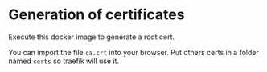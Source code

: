 # Generation of certificates

Execute this docker image to generate a root cert.

You can import the file `ca.crt` into your browser. Put others certs in a folder named `certs` so traefik will use it.
